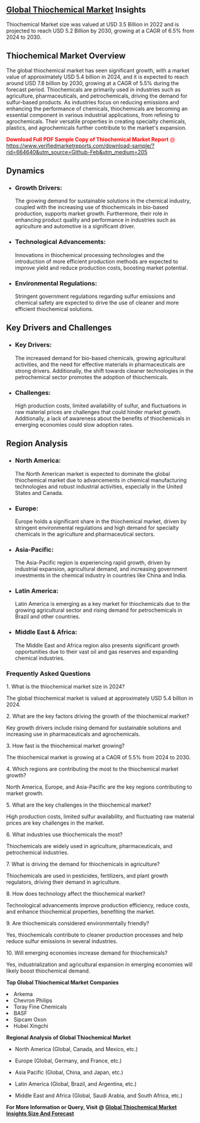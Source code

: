 <h2><a href="https://www.verifiedmarketreports.com/download-sample/?rid=664640&amp;utm_source=Github&amp;utm_medium=205" target="_blank">Global Thiochemical Market</a> Insights</h2><p>Thiochemical Market size was valued at USD 3.5 Billion in 2022 and is projected to reach USD 5.2 Billion by 2030, growing at a CAGR of 6.5% from 2024 to 2030.</p><p> <h2>Thiochemical Market Overview</h2> <p>The global thiochemical market has seen significant growth, with a market value of approximately USD 5.4 billion in 2024, and it is expected to reach around USD 7.8 billion by 2030, growing at a CAGR of 5.5% during the forecast period. Thiochemicals are primarily used in industries such as agriculture, pharmaceuticals, and petrochemicals, driving the demand for sulfur-based products. As industries focus on reducing emissions and enhancing the performance of chemicals, thiochemicals are becoming an essential component in various industrial applications, from refining to agrochemicals. Their versatile properties in creating specialty chemicals, plastics, and agrochemicals further contribute to the market's expansion.</p> <p><p><span class=""><span style="color: #ff0000;"><strong>Download Full PDF Sample Copy of Thiochemical Market Report</strong> @ </span><a href="https://www.verifiedmarketreports.com/download-sample/?rid=664640&amp;utm_source=Github-Feb&amp;utm_medium=205" target="_blank">https://www.verifiedmarketreports.com/download-sample/?rid=664640&amp;utm_source=Github-Feb&amp;utm_medium=205</a></span></p></p> <h2>Dynamics</h2> <ul> <li><h3>Growth Drivers:</h3> The growing demand for sustainable solutions in the chemical industry, coupled with the increasing use of thiochemicals in bio-based production, supports market growth. Furthermore, their role in enhancing product quality and performance in industries such as agriculture and automotive is a significant driver.</li> <li><h3>Technological Advancements:</h3> Innovations in thiochemical processing technologies and the introduction of more efficient production methods are expected to improve yield and reduce production costs, boosting market potential.</li> <li><h3>Environmental Regulations:</h3> Stringent government regulations regarding sulfur emissions and chemical safety are expected to drive the use of cleaner and more efficient thiochemical solutions.</li> </ul> <h2>Key Drivers and Challenges</h2> <ul> <li><h3>Key Drivers:</h3> The increased demand for bio-based chemicals, growing agricultural activities, and the need for effective materials in pharmaceuticals are strong drivers. Additionally, the shift towards cleaner technologies in the petrochemical sector promotes the adoption of thiochemicals.</li> <li><h3>Challenges:</h3> High production costs, limited availability of sulfur, and fluctuations in raw material prices are challenges that could hinder market growth. Additionally, a lack of awareness about the benefits of thiochemicals in emerging economies could slow adoption rates.</li> </ul> <h2>Region Analysis</h2> <ul> <li><h3>North America:</h3> The North American market is expected to dominate the global thiochemical market due to advancements in chemical manufacturing technologies and robust industrial activities, especially in the United States and Canada.</li> <li><h3>Europe:</h3> Europe holds a significant share in the thiochemical market, driven by stringent environmental regulations and high demand for specialty chemicals in the agriculture and pharmaceutical sectors.</li> <li><h3>Asia-Pacific:</h3> The Asia-Pacific region is experiencing rapid growth, driven by industrial expansion, agricultural demand, and increasing government investments in the chemical industry in countries like China and India.</li> <li><h3>Latin America:</h3> Latin America is emerging as a key market for thiochemicals due to the growing agricultural sector and rising demand for petrochemicals in Brazil and other countries.</li> <li><h3>Middle East & Africa:</h3> The Middle East and Africa region also presents significant growth opportunities due to their vast oil and gas reserves and expanding chemical industries.</li> </ul> <h3>Frequently Asked Questions</h3> <p>1. What is the thiochemical market size in 2024?</p> <p>The global thiochemical market is valued at approximately USD 5.4 billion in 2024.</p> <p>2. What are the key factors driving the growth of the thiochemical market?</p> <p>Key growth drivers include rising demand for sustainable solutions and increasing use in pharmaceuticals and agrochemicals.</p> <p>3. How fast is the thiochemical market growing?</p> <p>The thiochemical market is growing at a CAGR of 5.5% from 2024 to 2030.</p> <p>4. Which regions are contributing the most to the thiochemical market growth?</p> <p>North America, Europe, and Asia-Pacific are the key regions contributing to market growth.</p> <p>5. What are the key challenges in the thiochemical market?</p> <p>High production costs, limited sulfur availability, and fluctuating raw material prices are key challenges in the market.</p> <p>6. What industries use thiochemicals the most?</p> <p>Thiochemicals are widely used in agriculture, pharmaceuticals, and petrochemical industries.</p> <p>7. What is driving the demand for thiochemicals in agriculture?</p> <p>Thiochemicals are used in pesticides, fertilizers, and plant growth regulators, driving their demand in agriculture.</p> <p>8. How does technology affect the thiochemical market?</p> <p>Technological advancements improve production efficiency, reduce costs, and enhance thiochemical properties, benefiting the market.</p> <p>9. Are thiochemicals considered environmentally friendly?</p> <p>Yes, thiochemicals contribute to cleaner production processes and help reduce sulfur emissions in several industries.</p> <p>10. Will emerging economies increase demand for thiochemicals?</p> <p>Yes, industrialization and agricultural expansion in emerging economies will likely boost thiochemical demand.</p> </p><p><strong>Top Global Thiochemical Market Companies</strong></p><div data-test-id=""><p><li>Arkema</li><li> Chevron Philips</li><li> Toray Fine Chemicals</li><li> BASF</li><li> Sipcam Oxon</li><li> Hubei Xingchi</li></p><div><strong>Regional Analysis of&nbsp;Global Thiochemical Market</strong></div><ul><li dir="ltr"><p dir="ltr">North America&nbsp;(Global, Canada, and Mexico, etc.)</p></li><li dir="ltr"><p dir="ltr">Europe (Global, Germany, and France, etc.)</p></li><li dir="ltr"><p dir="ltr">Asia Pacific&nbsp;(Global, China, and Japan, etc.)</p></li><li dir="ltr"><p dir="ltr">Latin America&nbsp;(Global, Brazil, and Argentina, etc.)</p></li><li dir="ltr">Middle East and Africa&nbsp;(Global, Saudi Arabia, and South Africa, etc.)</li></ul><p><strong>For More Information or Query, Visit @&nbsp;</strong><strong><a href="https://www.verifiedmarketreports.com/product/thiochemical-market/?utm_source=Github&amp;utm_medium=205" target="_blank">Global Thiochemical Market Insights Size And Forecast</a></strong></p></div>
